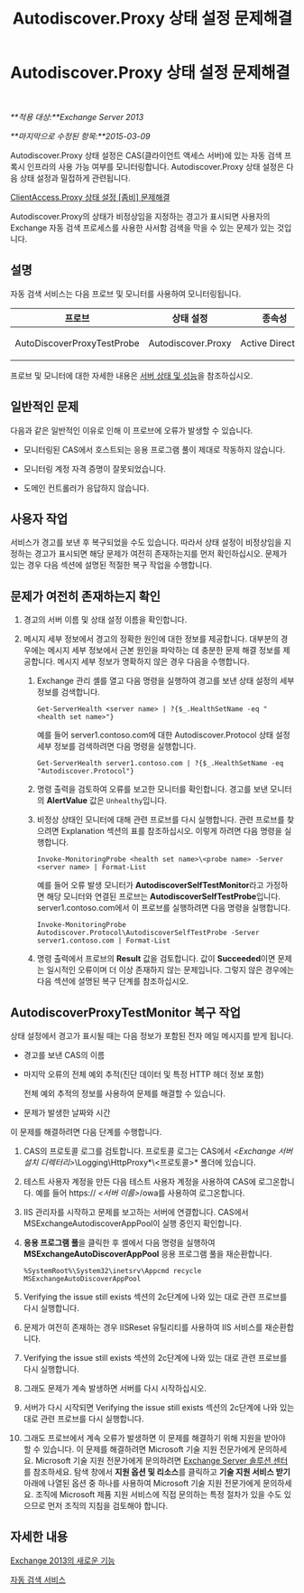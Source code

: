 ﻿---
title: Autodiscover.Proxy 상태 설정 문제해결
TOCTitle: Autodiscover.Proxy 상태 설정 문제해결
ms:assetid: b6a817cf-0b85-4620-adb7-cc3616c11268
ms:mtpsurl: https://technet.microsoft.com/ko-kr/library/ms.exch.scom.autodiscover.proxy(v=EXCHG.150)
ms:contentKeyID: 53275580
ms.date: 03/06/2017
mtps_version: v=EXCHG.150
ms.translationtype: MT
---

# Autodiscover.Proxy 상태 설정 문제해결

 

_**적용 대상:**Exchange Server 2013_

_**마지막으로 수정된 항목:**2015-03-09_

Autodiscover.Proxy 상태 설정은 CAS(클라이언트 액세스 서버)에 있는 자동 검색 프록시 인프라의 사용 가능 여부를 모니터링합니다. Autodiscover.Proxy 상태 설정은 다음 상태 설정과 밀접하게 관련됩니다.

[ClientAccess.Proxy 상태 설정 \[좀비\] 문제해결](troubleshooting-clientaccess-proxy-health-set.md)

Autodiscover.Proxy의 상태가 비정상임을 지정하는 경고가 표시되면 사용자의 Exchange 자동 검색 프로세스를 사용한 사서함 검색을 막을 수 있는 문제가 있는 것입니다.

## 설명

자동 검색 서비스는 다음 프로브 및 모니터를 사용하여 모니터링됩니다.


<table>
<colgroup>
<col style="width: 25%" />
<col style="width: 25%" />
<col style="width: 25%" />
<col style="width: 25%" />
</colgroup>
<thead>
<tr class="header">
<th>프로브</th>
<th>상태 설정</th>
<th>종속성</th>
<th>연결된 모니터</th>
</tr>
</thead>
<tbody>
<tr class="odd">
<td><p>AutoDiscoverProxyTestProbe</p></td>
<td><p>Autodiscover.Proxy</p></td>
<td><p>Active Directory</p></td>
<td><p>AutodiscoverProxyTestMonitor</p></td>
</tr>
</tbody>
</table>


프로브 및 모니터에 대한 자세한 내용은 [서버 상태 및 성능](https://technet.microsoft.com/ko-kr/library/jj150551\(v=exchg.150\))을 참조하십시오.

## 일반적인 문제

다음과 같은 일반적인 이유로 인해 이 프로브에 오류가 발생할 수 있습니다.

  - 모니터링된 CAS에서 호스트되는 응용 프로그램 풀이 제대로 작동하지 않습니다.

  - 모니터링 계정 자격 증명이 잘못되었습니다.

  - 도메인 컨트롤러가 응답하지 않습니다.

## 사용자 작업

서비스가 경고를 보낸 후 복구되었을 수도 있습니다. 따라서 상태 설정이 비정상임을 지정하는 경고가 표시되면 해당 문제가 여전히 존재하는지를 먼저 확인하십시오. 문제가 있는 경우 다음 섹션에 설명된 적절한 복구 작업을 수행합니다.

## 문제가 여전히 존재하는지 확인

1.  경고의 서버 이름 및 상태 설정 이름을 확인합니다.

2.  메시지 세부 정보에서 경고의 정확한 원인에 대한 정보를 제공합니다. 대부분의 경우에는 메시지 세부 정보에서 근본 원인을 파악하는 데 충분한 문제 해결 정보를 제공합니다. 메시지 세부 정보가 명확하지 않은 경우 다음을 수행합니다.
    
    1.  Exchange 관리 셸를 열고 다음 명령을 실행하여 경고를 보낸 상태 설정의 세부 정보를 검색합니다.
        
            Get-ServerHealth <server name> | ?{$_.HealthSetName -eq "<health set name>"}
        
        예를 들어 server1.contoso.com에 대한 Autodiscover.Protocol 상태 설정 세부 정보를 검색하려면 다음 명령을 실행합니다.
        
            Get-ServerHealth server1.contoso.com | ?{$_.HealthSetName -eq "Autodiscover.Protocol"}
    
    2.  명령 출력을 검토하여 오류를 보고한 모니터를 확인합니다. 경고를 보낸 모니터의 **AlertValue** 값은 `Unhealthy`입니다.
    
    3.  비정상 상태인 모니터에 대해 관련 프로브를 다시 실행합니다. 관련 프로브를 찾으려면 Explanation 섹션의 표를 참조하십시오. 이렇게 하려면 다음 명령을 실행합니다.
        
            Invoke-MonitoringProbe <health set name>\<probe name> -Server <server name> | Format-List
        
        예를 들어 오류 발생 모니터가 **AutodiscoverSelfTestMonitor**라고 가정하면 해당 모니터와 연결된 프로브는 **AutodiscoverSelfTestProbe**입니다. server1.contoso.com에서 이 프로브를 실행하려면 다음 명령을 실행합니다.
        
            Invoke-MonitoringProbe Autodiscover.Protocol\AutodiscoverSelfTestProbe -Server server1.contoso.com | Format-List
    
    4.  명령 출력에서 프로브의 **Result** 값을 검토합니다. 값이 **Succeeded**이면 문제는 일시적인 오류이며 더 이상 존재하지 않는 문제입니다. 그렇지 않은 경우에는 다음 섹션에 설명된 복구 단계를 참조하십시오.

## AutodiscoverProxyTestMonitor 복구 작업

상태 설정에서 경고가 표시될 때는 다음 정보가 포함된 전자 메일 메시지를 받게 됩니다.

  - 경고를 보낸 CAS의 이름

  - 마지막 오류의 전체 예외 추적(진단 데이터 및 특정 HTTP 헤더 정보 포함)
    
    전체 예외 추적의 정보를 사용하여 문제를 해결할 수 있습니다.

  - 문제가 발생한 날짜와 시간

이 문제를 해결하려면 다음 단계를 수행합니다.

1.  CAS의 프로토콜 로그를 검토합니다. 프로토콜 로그는 CAS에서 *\<Exchange 서버 설치 디렉터리\>*\\Logging\\HttpProxy*\\\<프로토콜\>* 폴더에 있습니다.

2.  테스트 사용자 계정을 만든 다음 테스트 사용자 계정을 사용하여 CAS에 로그온합니다. 예를 들어 https:// *\<서버 이름\>*/owa를 사용하여 로그온합니다.

3.  IIS 관리자를 시작하고 문제를 보고하는 서버에 연결합니다. CAS에서 MSExchangeAutodiscoverAppPool이 실행 중인지 확인합니다.

4.  **응용 프로그램 풀**을 클릭한 후 셸에서 다음 명령을 실행하여 **MSExchangeAutoDiscoverAppPool** 응용 프로그램 풀을 재순환합니다.
    
        %SystemRoot%\System32\inetsrv\Appcmd recycle MSExchangeAutoDiscoverAppPool

5.  Verifying the issue still exists 섹션의 2c단계에 나와 있는 대로 관련 프로브를 다시 실행합니다.

6.  문제가 여전히 존재하는 경우 IISReset 유틸리티를 사용하여 IIS 서비스를 재순환합니다.

7.  Verifying the issue still exists 섹션의 2c단계에 나와 있는 대로 관련 프로브를 다시 실행합니다.

8.  그래도 문제가 계속 발생하면 서버를 다시 시작하십시오.

9.  서버가 다시 시작되면 Verifying the issue still exists 섹션의 2c단계에 나와 있는 대로 관련 프로브를 다시 실행합니다.

10. 그래도 프로브에서 계속 오류가 발생하면 이 문제를 해결하기 위해 지원을 받아야 할 수 있습니다. 이 문제를 해결하려면 Microsoft 기술 지원 전문가에게 문의하세요. Microsoft 기술 지원 전문가에게 문의하려면 [Exchange Server 솔루션 센터](https://go.microsoft.com/fwlink/p/?linkid=180809)를 참조하세요. 탐색 창에서 **지원 옵션 및 리소스**를 클릭하고 **기술 지원 서비스 받기** 아래에 나열된 옵션 중 하나를 사용하여 Microsoft 기술 지원 전문가에게 문의하세요. 조직에 Microsoft 제품 지원 서비스에 직접 문의하는 특정 절차가 있을 수도 있으므로 먼저 조직의 지침을 검토해야 합니다.

## 자세한 내용

[Exchange 2013의 새로운 기능](https://technet.microsoft.com/ko-kr/library/jj150540\(v=exchg.150\))

[자동 검색 서비스](https://technet.microsoft.com/ko-kr/library/bb124251\(v=exchg.150\))

